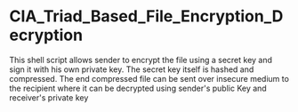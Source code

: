 # CIA_Triad_Based_File_Encryption_Decryption
This shell script allows sender to encrypt the file using a secret key and sign it with his own private key. The secret key itself is hashed and compressed. The end compressed file can be sent over insecure medium to the recipient where it can be decrypted using sender's public Key and receiver's private key
